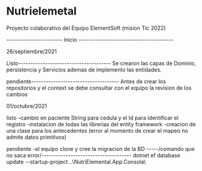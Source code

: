 # Nutrielemetal
Proyecto colaborativo del Equipo ElementSoft (mision Tic 2022)

----------------------- Inicio ---------------------------------------

26/septiembre/2021

Listo--------------------------------------
Se crearon las capas de Dominio, persistencia y Servicios ademas de implemento las entidades.

pendiente------------------------------------
Antes de crear los repositorios y el context se debe consultar con el equipo la revision de los cambios

01/octubre/2021

listo 
-cambio en paciente String para cedula y el Id para identificar el registro
-instalacion de todas las librerias del entity framework
-creacion de una clase para los antecedentes (error al momento de crear el mapeo no admite datos primitivos)

pendiente
-el equipo clone y cree la migracion de la BD
-----/comando que no saca error/-------------------------------------
dotnet ef database update --startup-project ..\NutriElemental.App.Consola\